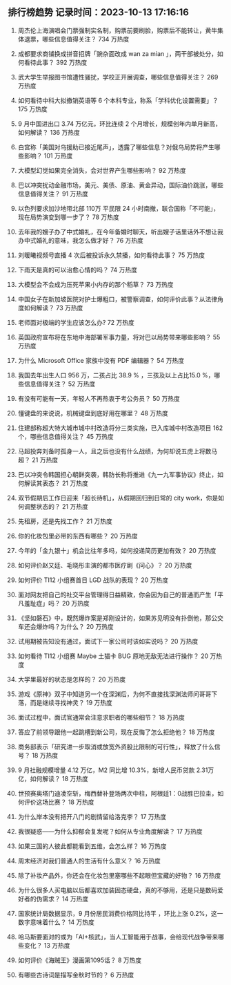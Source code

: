 
## 排行榜趋势 记录时间：2023-10-13 17:16:16
  
  1. 周杰伦上海演唱会门票强制实名制，购票前要刷脸，购票后不能转让，黄牛集体退票，哪些信息值得关注？ 734 万热度
    
  2. 成都要求商铺换成拼音招牌「豌杂面改成 wan za mian 」，两干部被处分，如何看待此事？ 392 万热度
    
  3. 武大学生举报图书馆遭性骚扰，学校正开展调查，哪些信息值得关注？ 269 万热度
    
  4. 如何看待中科大拟撤销英语等 6 个本科专业，称系「学科优化设置需要」？ 175 万热度
    
  5. 9 月中国进出口 3.74 万亿元，环比连续 2 个月增长，规模创年内单月新高，如何解读？ 136 万热度
    
  6. 白宫称「美国对乌援助已接近尾声」，透露了哪些信息？对俄乌局势将产生哪些影响？ 101 万热度
    
  7. 大模型幻觉如果完全消失，会对世界产生哪些影响？ 92 万热度
    
  8. 巴以冲突扰动金融市场，美元、美债、原油、黄金异动，国际油价跳涨，哪些信息值得关注？ 91 万热度
    
  9. 以色列要求加沙地带北部 110万 平民限 24 小时南撤，联合国称「不可能」，现在局势演变到哪一步了？ 78 万热度
    
  10. 去年我的嫂子办了中式婚礼，在今年备婚时聊天，听出嫂子话里话外不想让我办中式婚礼的意味，我怎么做才好？ 76 万热度
    
  11. 刘暖曦视频号直播 4 次后被投诉永久禁播，如何看待此事？ 75 万热度
    
  12. 下雨天是真的可以治愈心情的吗？ 74 万热度
    
  13. 大模型会不会成为压死苹果小内存的那个稻草？ 73 万热度
    
  14. 中国女子在新加坡医院对护士爆粗口，被警察调查，如何评价此事？从法律角度如何解读？ 73 万热度
    
  15. 老师面对极端的学生应该怎么办? 72 万热度
    
  16. 英国政府宣布将在东地中海部署军事力量，将对巴以局势带来哪些影响？ 55 万热度
    
  17. 为什么 Microsoft Office 家族中没有 PDF 编辑器？ 54 万热度
    
  18. 我国去年出生人口 956 万，二孩占比 38.9 % ，三孩及以上占比15.0 %，哪些信息值得关注？ 52 万热度
    
  19. 有没有可能有一天，年轻人不再热衷于考公务员？ 50 万热度
    
  20. 懂键盘的来说说，机械键盘到底好用在哪里？ 48 万热度
    
  21. 住建部称超大特大城市城中村改造将分三类实施，已入库城中村改造项目 162 个，哪些信息值得关注？ 45 万热度
    
  22. 马超投奔刘备时孤身一人，且之后也没有什么战绩，为何却说五虎上将数马超？ 21 万热度
    
  23. 巴以冲突令韩国担心朝鲜突袭，韩防长称将推进《九一九军事协议》终止，如何解读其表态？ 21 万热度
    
  24. 双节假期后工作日迎来「超长待机」，从假期回归到日常的 city work，你是如何调整状态的？ 21 万热度
    
  25. 先租房，还是先找工作？ 21 万热度
    
  26. 你的化妆包里必带的东西有哪些？ 20 万热度
    
  27. 今年的「金九银十」机会比往年多吗，如何投递简历更加有效？ 20 万热度
    
  28. 如何评价赵又廷、毛晓彤主演的都市医疗剧《问心》？ 20 万热度
    
  29. 如何评价 TI12 小组赛首日 LGD 战队的表现？ 20 万热度
    
  30. 面对网友把自己的社交平台管理得日益精致，你会因为自己的普通而产生「平凡羞耻症」吗？ 20 万热度
    
  31. 《坚如磐石》中，既然爆炸案是郑刚设计的，如果苏见明没有扑倒他，那公交车还会爆炸吗？为什么？ 20 万热度
    
  32. 试用期被告知没有通过，面试下一家公司时该如实说吗？ 20 万热度
    
  33. 如何看待 TI12 小组赛 Maybe 土猫卡 BUG 原地无敌无法进行操作？ 20 万热度
    
  34. 大学里最好的状态是怎样的？ 20 万热度
    
  35. 游戏《原神》双子中知道另一个在深渊后，为何不直接找深渊法师问哥哥下落，而是继续寻找神灵？ 19 万热度
    
  36. 面试过程中，面试官通常会注意求职者的哪些细节？ 18 万热度
    
  37. 答应了前领导跟他一起跳槽到新公司，现在反悔了怎么拒绝他？ 18 万热度
    
  38. 商务部表示「研究进一步取消或放宽外资股比限制的可行性」，释放了什么信号？ 18 万热度
    
  39. 9 月社融规模增量 4.12 万亿，M2 同比增 10.3%，新增人民币贷款 2.31万亿，如何解读？ 18 万热度
    
  40. 世预赛奥塔门迪凌空斩，梅西替补登场两次中柱，阿根廷1：0战胜巴拉圭，如何评价这场比赛？ 18 万热度
    
  41. 为什么岸本没有把开八门的剧情留给洛克李？ 17 万热度
    
  42. 我很疑惑——为什么抑郁会复发呢？如何从专业角度解读？ 17 万热度
    
  43. 如果三国的人彼此都能看到五维，会怎么样？ 16 万热度
    
  44. 周末经济对我们普通人的生活有什么意义？ 16 万热度
    
  45. 除了补妆产品外，你还会在化妆包里塞哪些不起眼但宝藏的好物？ 16 万热度
    
  46. 为什么很多人买电脑以后都喜欢加装固态硬盘，真的不够用，还是只是数码爱好者的伪需求？ 14 万热度
    
  47. 国家统计局数据显示，9 月份居民消费价格同比持平 ，环比上涨 0.2%，这一数字意味着什么？ 14 万热度
    
  48. 哈马斯要面对的或为「AI+核武」，当人工智能用于战事，会给现代战争带来哪些变化？ 13 万热度
    
  49. 如何评价《海贼王》漫画第1095话？ 8 万热度
    
  50. 有哪些古诗词是描写金秋时节的？ 6 万热度
    